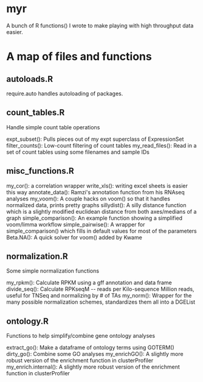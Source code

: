 # myr

A bunch of R functions() I wrote to make playing with high throughput data
easier.

# A map of files and functions

## autoloads.R

require.auto handles autoloading of packages.

## count_tables.R

Handle simple count table operations

expt_subset():  Pulls pieces out of my expt superclass of ExpressionSet
filter_counts(): Low-count filtering of count tables
my_read_files(): Read in a set of count tables using some filenames and sample IDs

## misc_functions.R

my_cor(): a correlation wrapper
write_xls(): writing excel sheets is easier this way
annotate_data(): Ramzi's annotation function from his RNAseq analyses
my_voom(): A couple hacks on voom() so that it handles normalized data, prints pretty graphs
sillydist(): A silly distance function which is a slightly modified euclidean distance from both axes/medians of a graph
simple_comparison(): An example function showing a simplified voom/limma workflow
simple_pairwise(): A wrapper for simple_comparison() which fills in default values for most of the parameters
Beta.NA(): A quick solver for voom() added by Kwame

## normalization.R

Some simple normalization functions

my_rpkm(): Calculate RPKM using a gff annotation and data frame
divide_seq(): Calculate RPKseqM -- reads per Kilo-sequence Million reads, useful for TNSeq and normalizing by # of TAs
my_norm(): Wrapper for the many possible normalization schemes, standardizes them all into a DGEList

## ontology.R

Functions to help simplify/combine gene ontology analyses

extract_go(): Make a dataframe of ontology terms using GOTERM()
dirty_go(): Combine some GO analyses
my_enrichGO(): A slightly more robust version of the enrichment function in clusterProfiler
my_enrich.internal(): A slightly more robust version of the enrichment function in clusterProfiler
